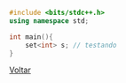 

```cpp
#include <bits/stdc++.h>
using namespace std;

int main(){
    set<int> s; // testando
}
```


[Voltar](../../)
